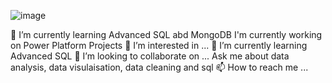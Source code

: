 
![image](https://user-images.githubusercontent.com/44398948/148699185-9e8a0815-0b21-4720-a2f1-3f485de2eddf.png)


  🌱 I’m currently learning Advanced SQL abd MongoDB
      I'm currently working on Power Platform Projects
👀 I’m interested in ...
 🌱 I’m currently learning Advanced SQL
💞️ I’m looking to collaborate on ...
    Ask me about data analysis, data visulaisation, data cleaning and sql
📫 How to reach me ...

<!---
salmah52/salmah52 is a ✨ special ✨ repository because its `README.md` (this file) appears on your GitHub profile.
You can click the Preview link to take a look at your changes.
--->

